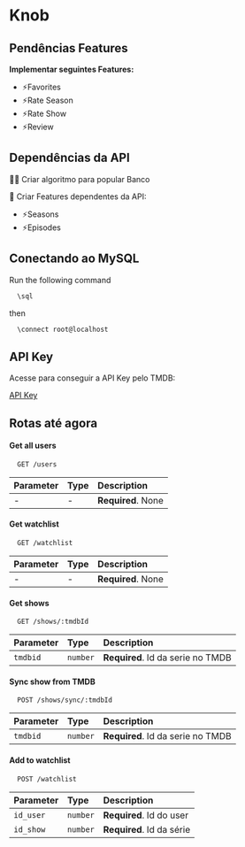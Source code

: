 # Knob

## **Pendências Features**

 **Implementar seguintes Features:**
 - ⚡️Favorites
 - ⚡️Rate Season
 - ⚡️Rate Show
 - ⚡️Review
 
## Dependências da API
👩‍💻 Criar algoritmo para popular Banco

🧠 Criar Features dependentes da API:
 - ⚡️Seasons
 - ⚡️Episodes


## Conectando ao MySQL
Run the following command

```bash
  \sql
```
then
```bash
  \connect root@localhost
```


## API Key

Acesse para conseguir a API Key pelo TMDB:

[API Key](https://developer.themoviedb.org/docs/getting-started)


## Rotas até agora

#### Get all users

```http
  GET /users
```

| Parameter | Type     | Description                |
| :-------- | :------- | :------------------------- |
| - | -| **Required**. None |

#### Get watchlist

```http
  GET /watchlist
```

| Parameter | Type     | Description                       |
| :-------- | :------- | :-------------------------------- |
| -     | - | **Required**. None |

#### Get shows

```http
  GET /shows/:tmdbId
```

| Parameter | Type     | Description                       |
| :-------- | :------- | :-------------------------------- |
| `tmdbid`      | `number` | **Required**. Id da serie no TMDB|

#### Sync show from TMDB

```http
  POST /shows/sync/:tmdbId
```

| Parameter | Type     | Description                       |
| :-------- | :------- | :-------------------------------- |
| `tmdbid`      | `number` | **Required**. Id da serie no TMDB|


#### Add to watchlist

```http
  POST /watchlist
```

| Parameter | Type     | Description                       |
| :-------- | :------- | :-------------------------------- |
| `id_user`      | `number` | **Required**. Id do user|
| `id_show`      | `number` | **Required**. Id da série|







 